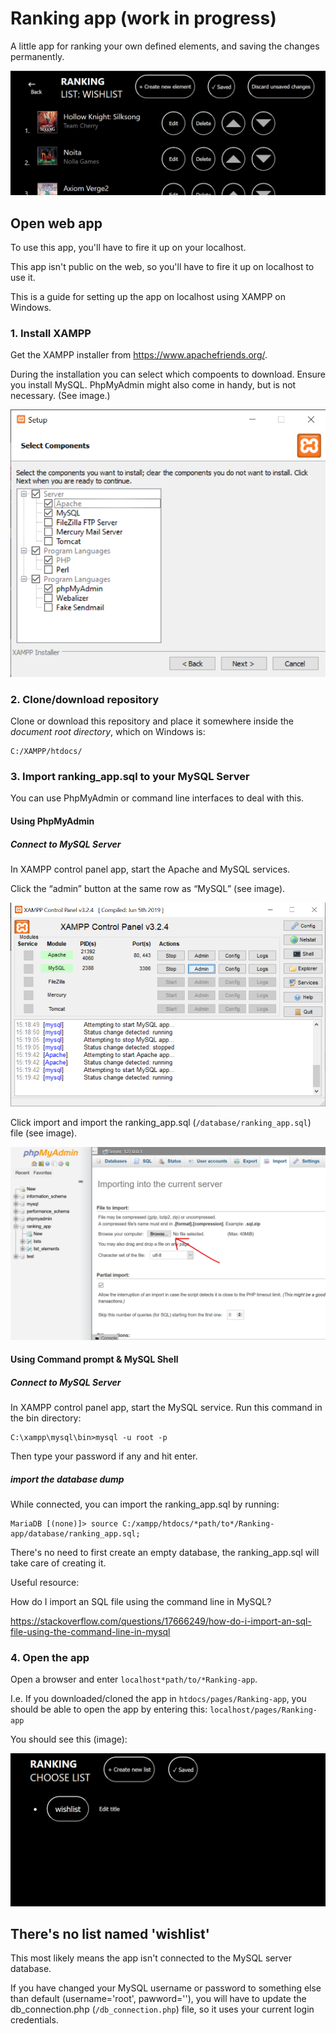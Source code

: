 # Ranking app (work in progress)
A little app for ranking your own defined elements, and saving the changes permanently.

![App_interface](/images/app/app.png)


## Open web app
To use this app, you'll have to fire it up on your localhost. 

This app isn't public on the web, so you'll have to fire it up on localhost to use it.

This is a guide for setting up the app on localhost using XAMPP on Windows.

### 1. Install XAMPP
Get the XAMPP installer from https://www.apachefriends.org/.

During the installation you can select which compoents to download. Ensure you install MySQL. PhpMyAdmin might also come in handy, but is not necessary. (See image.)

![Xampp_components](/images/xampp/select-components.png)


### 2. Clone/download repository
Clone or download this repository and place it somewhere inside the _document root directory_, which on Windows is:

```
C:/XAMPP/htdocs/
```

### 3. Import ranking_app.sql to your MySQL Server
You can use PhpMyAdmin or command line interfaces to deal with this.

#### Using PhpMyAdmin
##### Connect to MySQL Server
In XAMPP control panel app, start the Apache and MySQL services.

Click the “admin” button at the same row as “MySQL” (see image).

![PhpMyAdmin_button](/images/xampp/phpmyadmin-button.png)

Click import and import the ranking_app.sql (`/database/ranking_app.sql`) file (see image).

![PhpMyAdmin_import](/images/xampp/phpmyadmin-import.png)

#### Using Command prompt & MySQL Shell
##### Connect to MySQL Server
In XAMPP control panel app, start the MySQL service.
Run this command in the bin directory:

```
C:\xampp\mysql\bin>mysql -u root -p
```

Then type your password if any and hit enter.

##### import the database dump
While connected, you can import the ranking_app.sql by running:

```
MariaDB [(none)]> source C:/xampp/htdocs/*path/to*/Ranking-app/database/ranking_app.sql;
```

There's no need to first create an empty database, the ranking_app.sql will take care of creating it. 

Useful resource:

How do I import an SQL file using the command line in MySQL?

https://stackoverflow.com/questions/17666249/how-do-i-import-an-sql-file-using-the-command-line-in-mysql

### 4. Open the app
Open a browser and enter `localhost*path/to/*Ranking-app`.

I.e. If you downloaded/cloned the app in `htdocs/pages/Ranking-app`, you should be able to open the app by entering this: `localhost/pages/Ranking-app`

You should see this (image):

![the-words-choose-list-and-below-alist-named-wishlist](/images/app/first-look-at-app.png)

## There's no list named 'wishlist'
This most likely means the app isn't connected to the MySQL server database.

If you have changed your MySQL username or password to something else than default (username='root', pawword=''), you will have to update the db_connection.php (`/db_connection.php`) file, so it uses your current login credentials.